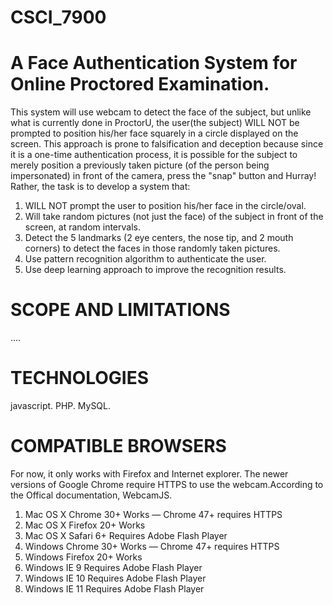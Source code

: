 # CSCI_7900
# A Face Authentication System for Online Proctored Examination. 
This system will use webcam to detect the face of the subject, but unlike what is currently done in ProctorU, the user(the subject) WILL NOT be prompted to position his/her face squarely in a circle displayed on the screen. This approach is prone to falsification and deception because since it is a one-time authentication process, it is possible for the subject to merely position a previously taken picture (of the person being impersonated) in front of the camera, press the "snap" button and Hurray! 
Rather, the task is to develop a system that:
1. WILL NOT prompt the user to position his/her face in the circle/oval.
2. Will take random pictures (not just the face) of the subject in front of the screen, at random intervals.
3. Detect the 5 landmarks (2 eye centers, the nose tip, and 2 mouth corners) to detect the faces in those randomly taken pictures.
5. Use pattern recognition algorithm to authenticate the user.
6. Use deep learning approach to improve the recognition results.

# SCOPE AND LIMITATIONS
....

# TECHNOLOGIES 
javascript.
PHP.
MySQL.

# COMPATIBLE BROWSERS
For now, it only works with Firefox and Internet explorer. The newer versions of Google Chrome require HTTPS to use the webcam.According to the Offical documentation, WebcamJS. 
1. Mac OS X	    Chrome 30+	    Works — Chrome 47+ requires HTTPS
2. Mac OS X	    Firefox 20+   	Works
3. Mac OS X	    Safari 6+	      Requires Adobe Flash Player
4. Windows	      Chrome 30+	    Works — Chrome 47+ requires HTTPS
5. Windows	      Firefox 20+	    Works
6. Windows	      IE 9	          Requires Adobe Flash Player
7. Windows	      IE 10	          Requires Adobe Flash Player
9. Windows	      IE 11	          Requires Adobe Flash Player
